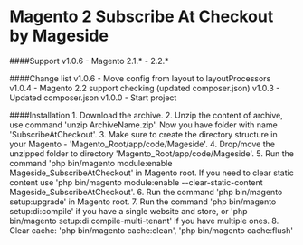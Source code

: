 Magento 2 Subscribe At Checkout by Mageside
===========================================

####Support
    v1.0.6 - Magento 2.1.* - 2.2.*

####Change list
    v1.0.6 - Move config from layout to layoutProcessors
    v1.0.4 - Magento 2.2 support checking (updated composer.json)
    v1.0.3 - Updated composer.json
    v1.0.0 - Start project

####Installation
    1. Download the archive.
    2. Unzip the content of archive, use command 'unzip ArchiveName.zip'. Now you have folder with name 'SubscribeAtCheckout'.
    3. Make sure to create the directory structure in your Magento - 'Magento_Root/app/code/Mageside'.
    4. Drop/move the unzipped folder to directory 'Magento_Root/app/code/Mageside'.
    5. Run the command 'php bin/magento module:enable Mageside_SubscribeAtCheckout' in Magento root. If you need to clear static content use 'php bin/magento module:enable --clear-static-content Mageside_SubscribeAtCheckout'.
    6. Run the command 'php bin/magento setup:upgrade' in Magento root.
    7. Run the command 'php bin/magento setup:di:compile' if you have a single website and store, or 'php bin/magento setup:di:compile-multi-tenant' if you have multiple ones.
    8. Clear cache: 'php bin/magento cache:clean', 'php bin/magento cache:flush'
